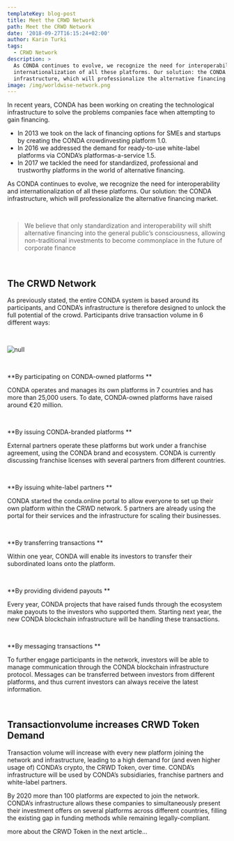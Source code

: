 ```yaml
---
templateKey: blog-post
title: Meet the CRWD Network
path: Meet the CRWD Network
date: '2018-09-27T16:15:24+02:00'
author: Karin Turki
tags:
  - CRWD Network
description: >
  As CONDA continues to evolve, we recognize the need for interoperability and
  internationalization of all these platforms. Our solution: the CONDA
  infrastructure, which will professionalize the alternative financing market.
image: /img/worldwise-network.png
---
```

<style>.blog__details--content img {width: 100%!important;max-width:100%!important;margin-right:0; }</style>

In recent years, CONDA has been working on creating the technological infrastructure to solve the
 problems companies face when attempting to gain financing.

* In 2013 we took on the lack of financing options for SMEs and startups by creating the CONDA
  crowdinvesting platform 1.0.
* In 2016 we addressed the demand for ready-to-use white-label platforms via CONDA’s platformas-a-service
  1.5.
* In 2017 we tackled the need for standardized, professional and trustworthy platforms in the world
  of alternative financing.

As CONDA continues to evolve, we recognize the need for interoperability and internationalization of all
 these platforms. Our solution: the CONDA infrastructure, which will professionalize the alternative
 financing market.

<br>

> We believe that only standardization and interoperability will shift alternative
>  financing into the general public’s consciousness, allowing non-traditional
>  investments to become commonplace in the future of corporate finance

<br>

## The CRWD Network

As previously stated, the entire CONDA system is based around its participants, and CONDA’s
 infrastructure is therefore designed to unlock the full potential of the crowd. Participants drive transaction
 volume in 6 different ways:

<br>

![null](/img/2018-09-27_1621.png)

<br>

**By participating on CONDA-owned platforms
**

CONDA operates and manages its own platforms in 7 countries and has more than 25,000 users. To
 date, CONDA-owned platforms have raised around €20 million.

<br>

**By issuing CONDA-branded platforms
**

External partners operate these platforms but work under a franchise agreement, using the CONDA
 brand and ecosystem. CONDA is currently discussing franchise licenses with several partners from
 different countries.

<br>

**By issuing white-label partners
**

CONDA started the conda.online portal to allow everyone to set up their own platform within the
 CRWD network. 5 partners are already using the portal for their services and the infrastructure for
 scaling their businesses.

<br>

**By transferring transactions
**

Within one year, CONDA will enable its investors to transfer their subordinated loans onto the platform.

<br>

**By providing dividend payouts
**

Every year, CONDA projects that have raised funds through the ecosystem make payouts to the
 investors who supported them. Starting next year, the new CONDA blockchain infrastructure will be
 handling these transactions.

<br>

**By messaging transactions
**

To further engage participants in the network, investors will be able to manage communication
 through the CONDA blockchain infrastructure protocol. Messages can be transferred between
 investors from different platforms, and thus current investors can always receive the latest information.

<br>

## Transactionvolume increases CRWD Token Demand

Transaction volume will increase with every new platform joining the network and infrastructure, leading
 to a high demand for (and even higher usage of) CONDA’s crypto, the CRWD Token, over time. CONDA’s
 infrastructure will be used by CONDA’s subsidiaries, franchise partners and white-label partners.

By 2020 more than 100 platforms are expected to join the network. CONDA’s infrastructure allows these
 companies to simultaneously present their investment offers on several platforms across different
 countries, filling the existing gap in funding methods while remaining legally-compliant.

more about the CRWD Token in the next article...

<br>
